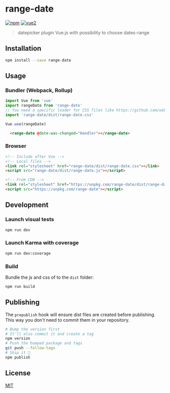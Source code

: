 # range-date

[![npm](https://img.shields.io/npm/v/range-date.svg)](https://www.npmjs.com/package/range-date) [![vue2](https://img.shields.io/badge/vue-2.x-brightgreen.svg)](https://vuejs.org/)

> datepicker plugin Vue.js with possibility to choose dates-range

## Installation

```bash
npm install --save range-date
```

## Usage

### Bundler (Webpack, Rollup)

```js
import Vue from 'vue'
import rangeDate from 'range-date'
// You need a specific loader for CSS files like https://github.com/webpack/css-loader
import 'range-date/dist/range-date.css'

Vue.use(rangeDate)
```
```html
  <range-date @date-was-changed="Handler"></range-date>
```
### Browser

```html
<!-- Include after Vue -->
<!-- Local files -->
<link rel="stylesheet" href="range-date/dist/range-date.css"></link>
<script src="range-date/dist/range-date.js"></script>

<!-- From CDN -->
<link rel="stylesheet" href="https://unpkg.com/range-date/dist/range-date.css"></link>
<script src="https://unpkg.com/range-date"></script>
```

## Development

### Launch visual tests

```bash
npm run dev
```

### Launch Karma with coverage

```bash
npm run dev:coverage
```

### Build

Bundle the js and css of to the `dist` folder:

```bash
npm run build
```


## Publishing

The `prepublish` hook will ensure dist files are created before publishing. This
way you don't need to commit them in your repository.

```bash
# Bump the version first
# It'll also commit it and create a tag
npm version
# Push the bumped package and tags
git push --follow-tags
# Ship it 🚀
npm publish
```

## License

[MIT](http://opensource.org/licenses/MIT)
